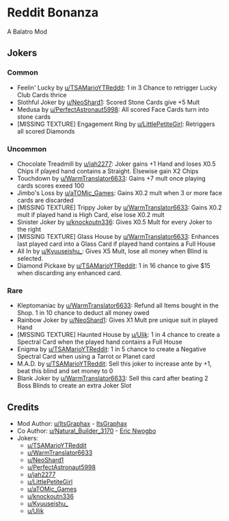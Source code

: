 # Reddit Bonanza
A Balatro Mod

## Jokers
### Common
- Feelin' Lucky by [u/TSAMarioYTReddit](https://reddit.com/u/TSAMarioYTReddit): 1 in 3 Chance to retrigger Lucky Club Cards thrice
- Slothful Joker by [u/NeoShard1](https://reddit.com/u/NeoShard1): Scored Stone Cards give +5 Mult
- Medusa by [u/PerfectAstronaut5998](https://reddit.com/u/PerfectAstronaut5998): All scored Face Cards turn into stone cards
- [MISSING TEXTURE] Engagement Ring by [u/LittlePetiteGirl](https://reddit.com/u/LittlePetiteGirl): Retriggers all scored Diamonds
### Uncommon
- Chocolate Treadmill by [u/jah2277](https://reddit.com/u/jah2277): Joker gains +1 Hand and loses X0.5 Chips if played hand contains a Straight. Elsewise gain X2 Chips
- Touchdown by [u/WarmTranslator6633](https://reddit.com/u/WarmTranslator6633): Gains +7 mult once playing cards scores exeed 100
- Jimbo's Loss by [u/aTOMic_Games](https://reddit.com/u/aTOMic_Games): Gains X0.2 mult when 3 or more face cards are discarded
- [MISSING TEXTURE] Trippy Joker by [u/WarmTranslator6633](https://reddit.com/u/WarmTranslator6633): Gains X0.2 mult if played hand is High Card, else lose X0.2 mult 
- Sinister Joker by [u/knockoutn336](https://reddit.com/u/knockoutn336): Gives X0.5 Mult for every Joker to the right
- [MISSING TEXTURE] Glass House by [u/WarmTranslator6633](https://reddit.com/u/WarmTranslator6633): Enhances last played card into a Glass Card if played hand contains a Full House
- All In by [u/Kyuuseishu_](https://reddit.com/u/Kyuuseishu_): Gives X5 Mult, lose all money when Blind is selected.
- Diamond Pickaxe by [u/TSAMarioYTReddit](https://reddit.com/u/TSAMarioYTReddit): 1 in 16 chance to give $15 when discarding any enhanced card.
### Rare
- Kleptomaniac by [u/WarmTranslator6633](https://reddit.com/u/WarmTranslator6633): Refund all Items bought in the Shop. 1 in 10 chance to deduct all money owed
- Rainbow Joker by [u/NeoShard1](https://reddit.com/u/NeoShard1): Gives X1 Mult pre unique suit in played Hand
- [MISSING TEXTURE] Haunted House by [u/Ulik](https://reddit.com/u/Ulik): 1 in 4 chance to create a Spectral Card when the played hand contains a Full House
- Enigma by [u/TSAMarioYTReddit](https://reddit.com/u/TSAMarioYTReddit): 1 in 5 chance to create a Negative Spectral Card when using a Tarrot or Planet card
- M.A.D. by [u/TSAMarioYTReddit](https://reddit.com/u/TSAMarioYTReddit): Sell this joker to increase ante by +1, beat this blind and set money to 0
- Blank Joker by [u/WarmTranslator6633](https://reddit.com/u/WarmTranslator6633): Sell this card after beating 2 Boss Blinds to create an extra Joker Slot

## Credits
- Mod Author: [u/ItsGraphax](https://reddit.com/u/ItsGraphax) - [ItsGraphax](github.com/ItsGraphax)
- Co Author: [u/Natural_Builder_3170](https://reddit.com/u/Natural_Builder_3170) - [Eric Nwogbo](https://github.com/Git-i)
- Jokers:
    - [u/TSAMarioYTReddit](https://reddit.com/u/TSAMarioYTReddit)
    - [u/WarmTranslator6633](https://reddit.com/u/WarmTranslator6633)
    - [u/NeoShard1](https://reddit.com/u/NeoShard1)
    - [u/PerfectAstronaut5998](https://reddit.com/u/PerfectAstronaut5998)
    - [u/jah2277](https://reddit.com/u/jah2277)
    - [u/LittlePetiteGirl](https://reddit.com/u/LittlePetiteGirl)
    - [u/aTOMic_Games](https://reddit.com/u/aTOMic_Games)
    - [u/knockoutn336](https://reddit.com/u/knockoutn336)
    - [u/Kyuuseishu_](https://reddit.com/u/Kyuuseishu_)
    - [u/Ulik](https://reddit.com/u/Ulik)
